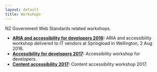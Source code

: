 ```yaml
---
layout: default
title: Workshops
---
```


NZ Government Web Standards related workshops.

* **[ARIA and accessibility for developers 2016](NZ-Govt-ARIA-A11y-workshop-2016/):** ARIA and accessibility workshop delivered to IT vendors at Springload in Wellington, 2 Aug 2016.
* **[Accessibility for developers 2017](NZ-Govt-A11y-for-developers-workshop-June-July-2017/):** Accessibility workshop for developers.
* **[Content accessibility 2017](content-accessibility/):** Content accessibility workshop 2017.

